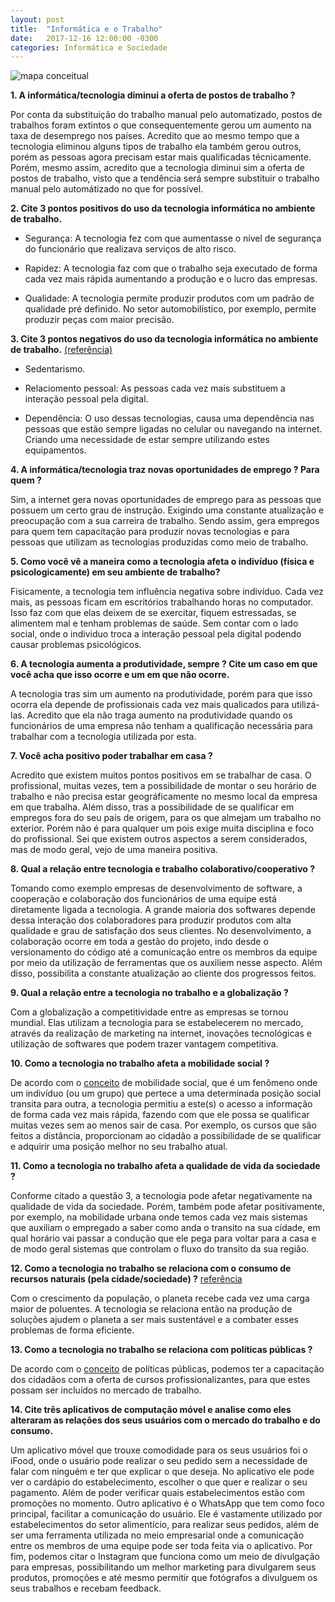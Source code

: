 ```yaml
---
layout: post
title:  "Informática e o Trabalho"
date:   2017-12-16 12:00:00 -0300
categories: Informática e Sociedade
---
```


![mapa conceitual](https://asleao.github.io/assets/mapa-conceitual-exemplo_bg.jpg)

**1. A informática/tecnologia diminui a oferta de postos de trabalho ?**

Por conta da substituição do trabalho manual pelo automatizado, postos de trabalhos foram extintos o que consequentemente gerou um aumento na taxa de desemprego nos países. Acredito que ao mesmo tempo que a tecnologia eliminou alguns tipos de trabalho ela também gerou outros, porém as pessoas agora precisam estar mais qualificadas técnicamente. Porém, mesmo assim, acredito que a tecnologia diminui sim a oferta de postos de trabalho, visto que a tendência será sempre substituir o trabalho manual pelo automátizado no que for possível.

**2. Cite 3 pontos positivos do uso da tecnologia informática no ambiente de trabalho.**

* Segurança: A tecnologia fez com que aumentasse o nível de segurança do funcionário que realizava serviços de alto risco. 

* Rapidez: A tecnologia faz com que o trabalho seja executado de forma cada vez mais rápida aumentando a produção e o lucro das empresas.

* Qualidade: A tecnologia permite produzir produtos com um padrão de qualidade pré definido. No setor automobilístico, por exemplo, permite produzir peças com maior precisão. 

**3. Cite 3 pontos negativos do uso da tecnologia informática no ambiente de trabalho.** [(referência)](https://www.webartigos.com/artigos/pontos-positivos-e-negativos-da-tecnologia/68349/)

* Sedentarismo.

* Relaciomento pessoal: As pessoas cada vez mais substituem a interação pessoal pela digital. 

* Dependência: O uso dessas tecnologias, causa uma dependência nas pessoas que estão sempre ligadas no celular ou navegando na internet. Criando uma necessidade de estar sempre utilizando estes equipamentos.



**4. A informática/tecnologia traz novas oportunidades de emprego ? Para quem ?**

Sim, a internet gera novas oportunidades de emprego para as pessoas que possuem um certo grau de instrução. Exigindo uma constante atualização e preocupação com a sua carreira de trabalho. Sendo assim, gera empregos para quem tem capacitação para produzir novas tecnologias e para pessoas que utilizam as tecnologias produzidas como meio de trabalho.  

**5. Como você vê a maneira como a tecnologia afeta o indivíduo (física e psicologicamente) em seu ambiente de trabalho?**

Fisicamente, a tecnologia tem influência negativa sobre indivíduo. Cada vez mais, as pessoas ficam em escritórios trabalhando horas no computador. Isso faz com que elas deixem de se exercitar, fiquem estressadas, se alimentem mal e tenham problemas de saúde. Sem contar com o lado social, onde o individuo troca a interação pessoal pela digital podendo causar problemas psicológicos.

**6. A tecnologia aumenta a produtividade, sempre ? Cite um caso em que você acha que isso ocorre e um em que não ocorre.**

A tecnologia tras sim um aumento na produtividade, porém para que isso ocorra ela depende de profissionais cada vez mais qualicados para utilizá-las. Acredito que ela não traga aumento na produtividade quando os funcionários de uma empresa não tenham a qualificação necessária para trabalhar com a tecnologia utilizada por esta.  

**7. Você acha positivo poder trabalhar em casa ?**

Acredito que existem muitos pontos positivos em se trabalhar de casa. O profissional, muitas vezes, tem a possibilidade de montar o seu horário de trabalho e não precisa estar geográficamente no mesmo local da empresa em que trabalha. Além disso, tras a possibilidade de se qualificar em empregos fora do seu país de origem, para os que almejam um trabalho no exterior. Porém não é para qualquer um pois exige muita disciplina e foco do profissional. Sei que existem outros aspectos a serem considerados, mas de modo geral, vejo de uma maneira positiva.   

**8. Qual a relação entre tecnologia e trabalho colaborativo/cooperativo ?**

Tomando como exemplo empresas de desenvolvimento de software, a cooperação e colaboração dos funcionários de uma equipe está diretamente ligada a tecnologia. A grande maioria dos softwares depende dessa interação dos colaboradores para produzir produtos com alta qualidade e grau de satisfação dos seus clientes. No desenvolvimento, a colaboração ocorre em toda a gestão do projeto, indo desde o versionamento do código até a comunicação entre os membros da equipe por meio da utilização de ferramentas que os auxiliem nesse aspecto. Além disso, possibilita a constante atualização ao cliente dos progressos feitos. 

**9. Qual a relação entre a tecnologia no trabalho e a globalização ?**

Com a globalização a competitividade entre as empresas se tornou mundial. Elas utilizam a tecnologia para se estabelecerem no mercado, através da realização de marketing na internet, inovações tecnológicas e utilização de softwares que podem trazer vantagem competitiva.

**10. Como a tecnologia no trabalho afeta a mobilidade social ?**

De acordo com o [conceito](https://www.significados.com.br/mobilidade-social/) de mobilidade social, que é um fenômeno onde um indivíduo (ou um grupo) que pertece a uma determinada posição social transita para outra, a tecnologia permitiu a este(s) o acesso a informação de forma cada vez mais rápida, fazendo com que ele possa se qualificar muitas vezes sem ao menos sair de casa. Por exemplo, os cursos que são feitos a distância, proporcionam ao cidadão a possibilidade de se qualificar e adquirir uma posição melhor no seu trabalho atual.  

**11. Como a tecnologia no trabalho afeta a qualidade de vida da sociedade ?**

Conforme citado a questão 3, a tecnologia pode afetar negativamente na qualidade de vida da sociedade. Porém, também pode afetar positivamente, por exemplo, na mobilidade urbana onde temos cada vez mais sistemas que auxiliam o empregado a saber como anda o transito na sua cidade, em qual horário vai passar a condução que ele pega para voltar para a casa e de modo geral sistemas que controlam o fluxo do transito da sua região.  

**12. Como a tecnologia no trabalho se relaciona com o consumo de recursos naturais (pela cidade/sociedade) ?** [referência](https://www.ecycle.com.br/component/content/article/37-tecnologia-a-favor/2077-como-a-tecnologia-pode-trabalhar-a-favor-do-meio-ambiente.html)

Com o crescimento da população, o planeta recebe cada vez uma carga maior de poluentes. A tecnologia se relaciona então na produção de soluções ajudem o planeta a ser mais sustentável e a combater esses problemas de forma eficiente.

**13. Como a tecnologia no trabalho se relaciona com políticas públicas ?**

De acordo com o [conceito](http://www.meioambiente.pr.gov.br/arquivos/File/coea/pncpr/O_que_sao_PoliticasPublicas.pdf) de políticas públicas, podemos ter a capacitação dos cidadãos com a oferta de cursos profissionalizantes, para que estes possam ser incluídos no mercado de trabalho. 

**14. Cite três aplicativos de computação móvel e analise como eles alteraram as relações dos seus usuários com o mercado do trabalho e do consumo.**

Um aplicativo móvel que trouxe comodidade para os seus usuários foi o iFood, onde o usuário pode realizar o seu pedido sem a necessidade de falar com ninguém e ter que explicar o que deseja. No aplicativo ele pode ver o cardápio do estabelecimento, escolher o que quer e realizar o seu pagamento. Além de poder verificar quais estabelecimentos estão com promoções no momento. Outro aplicativo é o WhatsApp que tem como foco principal, facilitar a comunicação do usuário. Ele é vastamente utilizado por estabelecimentos do setor alimentício, para realizar seus pedidos, além de ser uma ferramenta utilizada no meio empresarial onde a comunicação entre os membros de uma equipe pode ser toda feita via o aplicativo. Por fim, podemos citar o Instagram que funciona como um meio de divulgação para empresas, possibilitando um melhor marketing para divulgarem seus produtos, promoções e até mesmo permitir que fotógrafos a divulguem os seus trabalhos e recebam feedback. 
